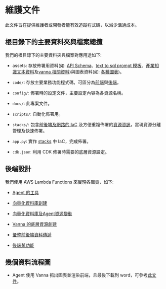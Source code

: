 # 維護文件

此文件旨在提供維護者或開發者能有效追蹤程式碼，以減少溝通成本。

## 根目錄下的主要資料夾與檔案總攬

我們的根目錄下的主要資料夾與檔案對應用途如下:

- assets: 存放佈署用資料(如: [API Schema](./../assets/agent_api_schema/artifacts_schema.json)、[text to sql prompt 模板](./../assets/agent_prompts/agent_prompts.py)、[產業知識文本資料](./../assets/knowledgebase_data_source/)及[vanna 相關資料](./../assets/vanna_data/))與圖表資料(如: [各種圖表](./../assets/diagrams/))。

- `code/`: 存放主要業務功能程式碼，可區分為[前端](./../code/streamlit-app)與[後端](./../code/lambdas)。

- `config/`: 佈署時的設定文件，主要設定內容為各資源名稱。

- `docs/`: 此專案文件。

- `scripts/`: 自動化佈署用。

- `stacks/`: 包含[前後端及網路的 IaC](./../stacks/) 及方便重複佈署的[資源資訊](./../stacks/resources/)，實現資源分離管理及快速佈署。

- `app.py`: 實作 [stacks](./../stacks/) 中 IaC，完成佈署。

- `cdk.json`: 利用 CDK 佈署時需要的底層資源設定。


## 後端設計

我們使用 AWS Lambda Functions 來實現各職責，如下:

- [Agent 的工具](./../code/lambdas/action-lambda/)

- [向量化資料庫創建](./../code/lambdas/create-index-lambda/)

- [向量化資料庫及Agent資源變動](./../code/lambdas/update-lambda/)

- [Vanna 的底層資源創建](./../code/lambdas/vanna-init-data-lambda/)

- [彙整前後端資料傳遞](./../code/lambdas/invoke-lambda/)

- [後端某功能](./../code/lambdas/export-lambda/)


## 幾個資料流程圖

- Agent 使用 Vanna 抓出圖表並渲染前端，且最後下載到 word，可參考[此文件](./maintain/df_vanna.md)。